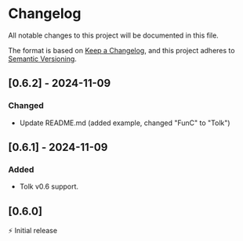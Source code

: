 # Changelog

All notable changes to this project will be documented in this file.

The format is based on [Keep a Changelog](https://keepachangelog.com/en/1.0.0/),
and this project adheres to [Semantic Versioning](https://semver.org/spec/v2.0.0.html).

## [0.6.2] - 2024-11-09

### Changed

- Update README.md (added example, changed "FunC" to "Tolk")

## [0.6.1] - 2024-11-09

### Added

- Tolk v0.6 support. 

## [0.6.0]

⚡️ Initial release
